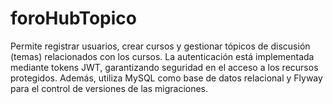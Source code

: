 # foroHubTopico
 Permite registrar usuarios, crear cursos y gestionar tópicos de discusión (temas) relacionados con los cursos. La autenticación está implementada mediante tokens JWT, garantizando seguridad en el acceso a los recursos protegidos. Además, utiliza MySQL como base de datos relacional y Flyway para el control de versiones de las migraciones.
